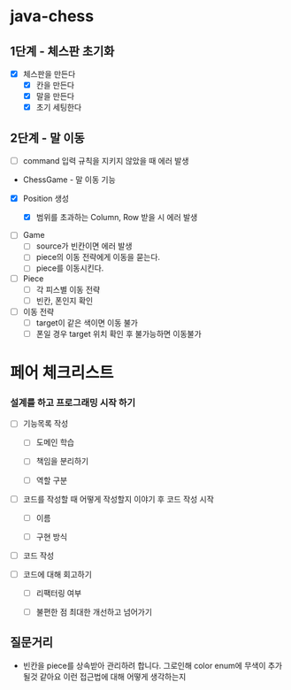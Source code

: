 # java-chess
## 1단계 - 체스판 초기화

- [x] 체스판을 만든다
  - [x] 칸을 만든다
  - [x] 말을 만든다
  - [x] 초기 세팅한다
  
## 2단계 - 말 이동

- [ ] command 입력 규칙을 지키지 않았을 때 에러 발생


- ChessGame - 말 이동 기능
- [x] Position 생성
  - [x] 범위를 초과하는 Column, Row 받을 시 에러 발생

  
- [ ] Game
  - [ ] source가 빈칸이면 에러 발생
  - [ ] piece의 이동 전략에게 이동을 묻는다.
  - [ ] piece를 이동시킨다.

- [ ] Piece
  - [ ] 각 피스별 이동 전략
  - [ ] 빈칸, 폰인지 확인
  
- [ ] 이동 전략
  - [ ] target이 같은 색이면 이동 불가
  - [ ] 폰일 경우 target 위치 확인 후 불가능하면 이동불가

# 페어 체크리스트

### 설계를 하고 프로그래밍 시작 하기
- [ ] 기능목록 작성
  - [ ] 도메인 학습
  - [ ] 책임을 분리하기
  - [ ] 역할 구분 


- [ ] 코드를 작성할 때 어떻게 작성할지 이야기 후 코드 작성 시작
  - [ ] 이름
  - [ ] 구현 방식


- [ ] 코드 작성


- [ ] 코드에 대해 회고하기
  - [ ] 리팩터링 여부
  - [ ] 불편한 점 최대한 개선하고 넘어가기



## 질문거리
- 빈칸을 piece를 상속받아 관리하려 합니다. 그로인해 color enum에 무색이 추가될것 같아요 이런 접근법에 대해 어떻게 생각하는지